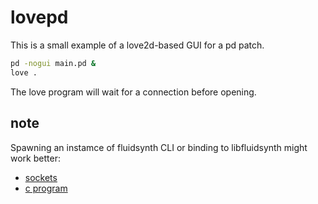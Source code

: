 # lovepd

This is a small example of a love2d-based GUI for a pd patch.

```sh
pd -nogui main.pd &
love .
```

The love program will wait for a connection before opening.

## note

Spawning an instamce of fluidsynth CLI or binding to libfluidsynth might work better:

- [sockets](https://fluid-dev.nongnu.narkive.com/ovSZ8tNW/how-to-send-manual-midi-commands-to-fluidsynth-from-another-program)
- [c program](https://forums.raspberrypi.com/viewtopic.php?t=235717)
